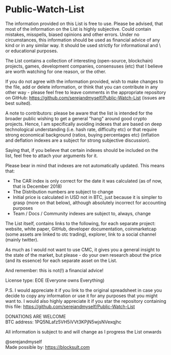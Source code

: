 # Public-Watch-List

The information provided on this List is free to use. Please be advised, that most of the information on the List is highly subjective. Could contain mistakes, misspells, biased opinions and other errors. 
Under no circumstances, this information should be used as financial advice of any kind or in any similar way. It should be used strictly for informational and \ or educational purposes. 

The List contains a collection of interesting (open-source, blockchain) projects, games, development companies, consensuses (etc) that I believe are worth watching for one reason, or the other.

If you do not agree with the information provided, wish to make changes to the file, add or delete information, or think that you can contribute in any other way - please feel free to leave comments in the appropriate repository on GitHub: https://github.com/serejandmyself/Public-Watch-List (issues are best suited).

A note to contributors: please be aware that the list is intended for the broader public wishing to get a general "hang" around good crypto projects. Hence, I am specifically avoiding indexes that are based on deep technological understanding (i.e. hash rate, difficulty etc) or that require strong economical background (ratios, buying percentages etc) (inflation and deflation indexes are a subject for strong subjective discussion). 

Saying that, if you believe that certain indexes should be included on the list, feel free to attach your arguments for it.

Please bear in mind that indexes are not automatically updated. 
This means that:
- The CAR index is only correct for the date it was calculated (as of now, that is December 2018)
- The Distribution numbers are subject to change
- Initial price is calculated in USD not in BTC, just because it is simpler to grasp (more on that below), although absolutely incorrect for accounting purposes
- Team / Docs / Community indexes are subject to, always, change

The List itself, contains links to the following, for each separate project: website, white paper, GitHub, developer documentation, coinmarketcap (some assets are linked to otc trading), explorer, link to a social channel (mainly twitter). 

As much as I would not want to use CMC, it gives you a general insight to the state of the market, but please - do your own research about the price (and its essence) for each separate asset on the List.

And remember: this is not(!) a financial advice!
 
License type: EOE (Everyone owns Everything)

P.S. I would appreciate it if you link to the original spreadsheet in case you decide to copy any information or use it for any purposes that you might want to. 
I would also highly appreciate it if you star the repository containing this file: https://github.com/serejandmyself/Public-Watch-List

DONATIONS ARE WELCOME <br>
BTC address: 1PQ5NLafz5VH5iVVt3KPjN5wjsNVexqjhc

All information is subject to and will change as I progress the List onwards

@serejandmyself <br>
Made possible by: https://blocksult.com








